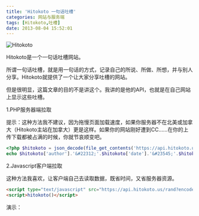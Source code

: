 ```yaml
---
title: 'Hitokoto 一句话吐槽'
categories: 网站与服务端
tags: [Hitokoto,吐槽]
date: 2013-08-04 15:52:01
---
```

![Hitokoto](/usr/uploads/2013/08/1999601044.png)

Hitokoto是一个一句话吐槽网站。

所谓一句话吐槽，就是用一句话的方式，记录自己的所说、所做、所想，并与别人分享。Hitokoto就提供了一个让大家分享吐槽的网站。

但是很明显，这篇文章的目的不是讲这个。我讲的是他的API，也就是在自己网站上显示这些吐槽。

1.PHP服务器端拉取

提示：这种方法我不建议，因为拖慢页面加载速度，如果你服务器不在北美或加拿大（Hitokoto主站在加拿大）更是这样。如果你的网站刚好遭到CC……在你的上传下载都被占满的时候，你就节哀顺变吧。

```php
<?php $hitokoto = json_decode(file_get_contents('https://api.hitokoto.us/rand?'.rand(0,10000)),true);
echo $hitokoto['author'].'&#22312;'.$hitokoto['date'].'&#23545;'.$hitokoto['source'].'&#21520;&#27133;&#26352;&#65306;'.$hitokoto['hitokoto']; ?>
```

2.Javascript客户端拉取

这种方法我喜欢，让客户端自己去读取数据，既省时间，又省服务器资源。

```html
<script type="text/javascript" src="https://api.hitokoto.us/rand?encode=js&amp;charset=utf-8"></script>
<script>hitokoto()</script>
```

演示：

<script type="text/javascript" src="https://api.hitokoto.us/rand?encode=js&charset=utf-8"></script>

<script>hitokoto();</script>
